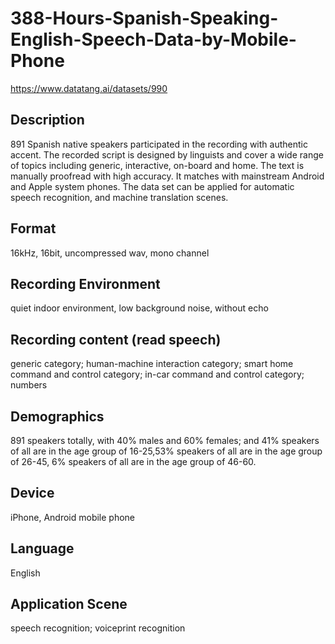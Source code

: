 # 388-Hours-Spanish-Speaking-English-Speech-Data-by-Mobile-Phone
https://www.datatang.ai/datasets/990

## Description
891 Spanish native speakers participated in the recording with authentic accent. The recorded script is designed by linguists and cover a wide range of topics including generic, interactive, on-board and home. The text is manually proofread with high accuracy. It matches with mainstream Android and Apple system phones. The data set can be applied for automatic speech recognition, and machine translation scenes.

## Format
16kHz, 16bit, uncompressed wav, mono channel

## Recording Environment
quiet indoor environment, low background noise, without echo

## Recording content (read speech)
generic category; human-machine interaction category; smart home command and control category; in-car command and control category; numbers

## Demographics
891 speakers totally, with 40% males and 60% females; and 41% speakers of all are in the age group of 16-25,53% speakers of all are in the age group of 26-45, 6% speakers of all are in the age group of 46-60.

## Device
iPhone, Android mobile phone

## Language
English

## Application Scene
speech recognition; voiceprint recognition

